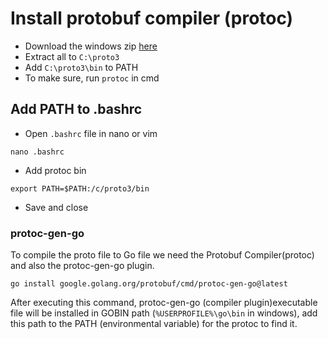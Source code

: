 # Install protobuf compiler (protoc)

-   Download the windows zip [here](https://github.com/protocolbuffers/protobuf/releases)
-   Extract all to `C:\proto3`
-   Add `C:\proto3\bin` to PATH
-   To make sure, run `protoc` in cmd

## Add PATH to .bashrc

-   Open `.bashrc` file in nano or vim

```
nano .bashrc
```

-   Add protoc bin

```
export PATH=$PATH:/c/proto3/bin
```

-   Save and close

### protoc-gen-go

To compile the proto file to Go file we need the Protobuf Compiler(protoc) and also the protoc-gen-go plugin.

```
go install google.golang.org/protobuf/cmd/protoc-gen-go@latest
```

After executing this command, protoc-gen-go (compiler plugin)executable file will be installed in GOBIN path (`%USERPROFILE%\go\bin` in windows), add this path to the PATH (environmental variable) for the protoc to find it.
